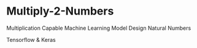 # Multiply-2-Numbers
Multiplication Capable Machine Learning Model Design  Natural Numbers


Tensorflow & Keras
